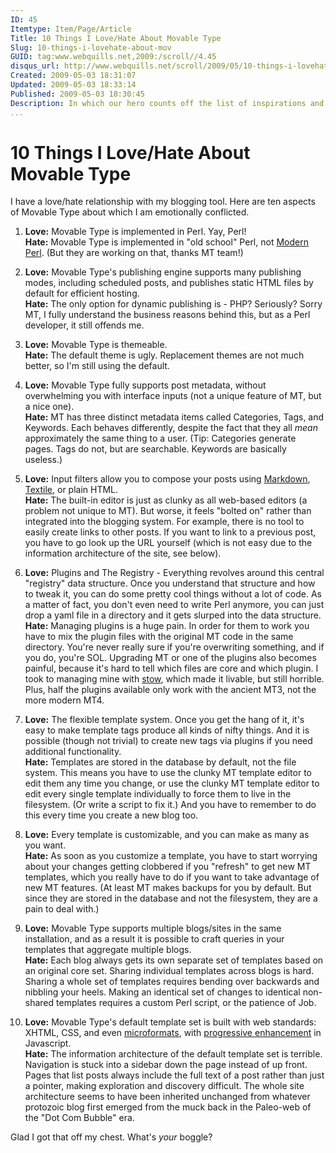 ```yaml
---
ID: 45
Itemtype: Item/Page/Article
Title: 10 Things I Love/Hate About Movable Type  
Slug: 10-things-i-lovehate-about-mov  
GUID: tag:www.webquills.net,2009:/scroll//4.45  
disqus_url: http://www.webquills.net/scroll/2009/05/10-things-i-lovehate-about-mov.html
Created: 2009-05-03 18:31:07  
Updated: 2009-05-03 18:33:14  
Published: 2009-05-03 18:30:45
Description: In which our hero counts off the list of inspirations and irritations encountered while blogging with Movable Type.  
...
```


# 10 Things I Love/Hate About Movable Type
I have a love/hate relationship with my blogging tool. Here are ten aspects of Movable Type about which I am emotionally conflicted.

1.  **Love:** Movable Type is implemented in Perl. Yay, Perl!  
    **Hate:** Movable Type is implemented in "old school" Perl, not [Modern Perl][]. (But they are working on that, thanks MT team!)

1.  **Love:** Movable Type's publishing engine supports many publishing modes, including scheduled posts, and publishes static HTML files by default for efficient hosting.  
    **Hate:** The only option for dynamic publishing is - PHP? Seriously? Sorry MT, I fully understand the business reasons behind this, but as a Perl developer, it still offends me.

1.  **Love:** Movable Type is themeable.  
    **Hate:** The default theme is ugly. Replacement themes are not much better, so I'm still using the default.

1. **Love:** Movable Type fully supports post metadata, without overwhelming you with interface inputs (not a unique feature of MT, but a nice one).  
    **Hate:** MT has three distinct metadata items called Categories, Tags, and Keywords. Each behaves differently, despite the fact that they all *mean* approximately the same thing to a user. (Tip: Categories generate pages. Tags do not, but are searchable. Keywords are basically useless.)

1.  **Love:** Input filters allow you to compose your posts using [Markdown][], [Textile][], or plain HTML.  
    **Hate:** The built-in editor is just as clunky as all web-based editors (a problem not unique to MT). But worse, it feels "bolted on" rather than integrated into the blogging system. For example, there is no tool to easily create links to other posts. If you want to link to a previous post, you have to go look up the URL yourself (which is not easy due to the information architecture of the site, see below).

1.  **Love:** Plugins and The Registry - Everything revolves around this central "registry" data structure. Once you understand that structure and how to tweak it, you can do some pretty cool things without a lot of code. As a matter of fact, you don't even need to write Perl anymore, you can just drop a yaml file in a directory and it gets slurped into the data structure.  
    **Hate:** Managing plugins is a huge pain. In order for them to work you have to mix the plugin files with the original MT code in the same directory. You're never really sure if you're overwriting something, and if you do, you're SOL. Upgrading MT or one of the plugins also becomes painful, because it's hard to tell which files are core and which plugin. I took to managing mine with [stow](http://www.gnu.org/software/stow/), which made it livable, but still horrible. Plus, half the plugins available only work with the ancient MT3, not the more modern MT4.

1.  **Love:** The flexible template system. Once you get the hang of it, it's easy to make template tags produce all kinds of nifty things. And it is possible (though not trivial) to create new tags via plugins if you need additional functionality.  
    **Hate:** Templates are stored in the database by default, not the file system. This means you have to use the clunky MT template editor to edit them any time you change, or use the clunky MT template editor to edit every single template individually to force them to live in the filesystem. (Or write a script to fix it.) And you have to remember to do this every time you create a new blog too.
    
1.  **Love:** Every template is customizable, and you can make as many as you want.  
    **Hate:** As soon as you customize a template, you have to start worrying about your changes getting clobbered if you "refresh" to get new MT templates, which you really have to do if you want to take advantage of new MT features. (At least MT makes backups for you by default. But since they are stored in the database and not the filesystem, they are a pain to deal with.)

1.  **Love:** Movable Type supports multiple blogs/sites in the same installation, and as a result it is possible to craft queries in your templates that aggregate multiple blogs.  
    **Hate:** Each blog always gets its own separate set of templates based on an original core set. Sharing individual templates across blogs is hard. Sharing a whole set of templates requires bending over backwards and nibbling your heels. Making an identical set of changes to identical non-shared templates requires a custom Perl script, or the patience of Job.

1.  **Love:** Movable Type's default template set is built with web standards: XHTML, CSS, and even [microformats][], with [progressive enhancement][] in Javascript.  
    **Hate:** The information architecture of the default template set is terrible. Navigation is stuck into a sidebar down the page instead of up front. Pages that list posts always include the full text of a post rather than just a pointer, making exploration and discovery difficult. The whole site architecture seems to have been inherited unchanged from whatever protozoic blog first emerged from the muck back in the Paleo-web of the "Dot Com Bubble" era.

Glad I got that off my chest. What's *your* boggle?

[Modern Perl]: http://www.modernperlbooks.com/mt/2009/01/why-modern-perl.html
[Markdown]: http://daringfireball.net/projects/markdown/
[Textile]: http://textile.thresholdstate.com/
[microformats]: http://microformats.org/about/
[progressive enhancement]: http://en.wikipedia.org/wiki/Progressive_enhancement




